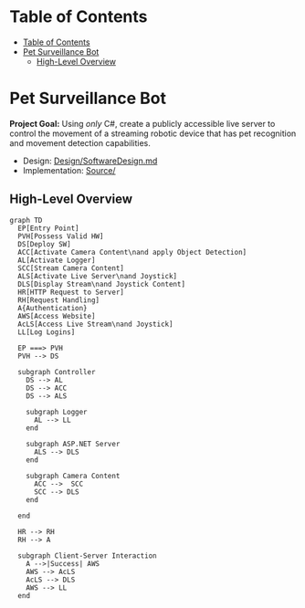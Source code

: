 # Table of Contents
- [Table of Contents](#table-of-contents)
- [Pet Surveillance Bot](#pet-surveillance-bot)
  - [High-Level Overview](#high-level-overview)

# Pet Surveillance Bot
**Project Goal:** Using *only* C#, create a publicly accessible live server to control the movement of a streaming robotic device that has pet recognition and movement detection capabilities. 
- Design: [Design/SoftwareDesign.md](/Design/SoftwareDesign.md)
- Implementation: [Source/]()

## High-Level Overview
```mermaid
graph TD
  EP[Entry Point]
  PVH[Possess Valid HW]
  DS[Deploy SW]
  ACC[Activate Camera Content\nand apply Object Detection]
  AL[Activate Logger]
  SCC[Stream Camera Content]
  ALS[Activate Live Server\nand Joystick]
  DLS[Display Stream\nand Joystick Content]
  HR[HTTP Request to Server]
  RH[Request Handling]
  A{Authentication}
  AWS[Access Website]
  AcLS[Access Live Stream\nand Joystick]
  LL[Log Logins]

  EP ===> PVH
  PVH --> DS

  subgraph Controller
    DS --> AL
    DS --> ACC
    DS --> ALS

    subgraph Logger
      AL --> LL
    end

    subgraph ASP.NET Server
      ALS --> DLS
    end

    subgraph Camera Content
      ACC -->  SCC
      SCC --> DLS
    end
    
  end
  
  HR --> RH
  RH --> A
  
  subgraph Client-Server Interaction
    A -->|Success| AWS
    AWS --> AcLS
    AcLS --> DLS
    AWS --> LL
  end
```

